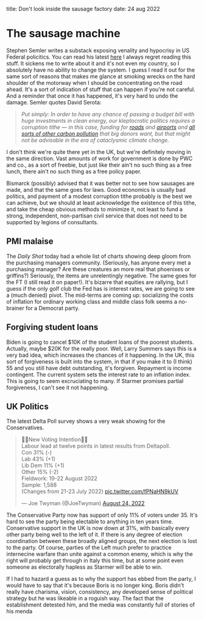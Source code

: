 title: Don't look inside the sausage factory
date: 24 aug 2022

# The sausage machine

Stephen Semler writes a substack exposing venality and hypocrisy in US Federal policitics. You can read his latest [here](https://stephensemler.substack.com/p/why-isnt-the-ira-bigger-and-better?r=nmbt&s=r&utm_campaign=post&utm_medium=email)
I always regret reading this stuff. It sickens me to write about it and it's not even my country, so I absolutely have no ability to change the system.
I guess I read it out for the same sort of reasons that makes me glance at smoking wrecks on the hard shoulder of the motorway when I should be concentrating on the road ahead. 
It's a sort of indication of stuff that can happen if you're not careful.
And a reminder that once it has happened, it's very hard to undo the damage. 
Semler quotes David Serota: 

> _Put simply: In order to have any chance of passing a budget bill with huge investments in clean energy, our kleptocratic politics requires a corruption tithe — in this case, funding for [roads](https://www.nytimes.com/2021/08/02/us/roads-infrastructure-bill.html) and [airports](https://www.ainonline.com/aviation-news/business-aviation/2021-08-03/infrastructure-package-calls-25b-more-aviation) and [all sorts of other carbon pollution](https://www.worldoil.com/news/2021/8/9/climate-groups-claim-infrastructure-bill-s-green-energy-spend-is-a-gift-to-oil-companies) that big donors want, but that might not be advisable in the era of cataclysmic climate change._

I don't think we're quite there yet in the UK, but we're definitely moving in the same direction.
Vast amounts of work for government is done by PWC and co., as a sort of freebie, but just like their ain't no such thing as a free lunch, there ain't no such thing as a free policy paper.

Bismarck (possibly) advised that it was better not to see how sausages are made, and that the same goes for laws. 
Good economics is usually bad politics, and payment of a modest corruption tithe probably is the best we can achieve, but we should at least acknowledge the existence of this tithe, and take the cheap obvious methods to minimize it, not least to fund a strong, independent, non-partisan civil service that does not need to be supported by legions of consultants.

## PMI malaise

The *Daily Shot* today had a whole list of charts showing deep gloom from the purchasing managers community. (Seriously, has anyone every met a purchasing manager? Are these creatures an more real that phoenixes or griffins?) Seriously, the items are unrelentingly negative.
The same goes for the FT (I still read it on paper!).
It's bizarre that equities are rallying, but I guess if the only golf club the Fed has  is interest rates, we are going to see a (much denied) pivot.
The mid-terms are coming up: socializing the costs of inflation for ordinary working class and middle class folk seems a no-brainer for a Democrat party. 

## Forgiving student loans
Biden is going to cancel $10K of the student loans of the poorest students. Actually, maybe $20K for the really poor. 
Well, Larry Summers says this is a very bad idea, which increases the chances of it happening.
In the UK, this sort of forgiveness is built into the system, in that if you make it to (I think) 55 and you still have debt outstanding, it's forgiven.
Repayment is income contingent.
The current system sets the interest rate to an inflation index. 
This is going to seem excruciating to many. 
If Starmer promises partial forgiveness, I can't see it not happening.

## UK Politics
The latest Delta Poll survey shows a very weak showing for the Conservatives.
<blockquote class="twitter-tweet"><p lang="en" dir="ltr">🚨🚨New Voting Intention🚨🚨<br>Labour lead at twelve points in latest results from Deltapoll.<br>Con 31% (-)<br>Lab 43% (+1)<br>Lib Dem 11% (+1)<br>Other 15% (-2)<br>Fieldwork: 19-22 August 2022<br>Sample: 1,588<br>(Changes from 21-23 July 2022) <a href="https://t.co/fPNaHN9kUV">pic.twitter.com/fPNaHN9kUV</a></p>&mdash; Joe Twyman (@JoeTwyman) <a href="https://twitter.com/JoeTwyman/status/1562454684316667904?ref_src=twsrc%5Etfw">August 24, 2022</a></blockquote> <script async src="https://platform.twitter.com/widgets.js" charset="utf-8"></script> 

The Conservative Party now has support of only 11% of voters under 35. 
It's hard to see the party being electable to anything in ten years time.
Conservative support in the UK is now down at 31%, with basically every other party being well to the left of it. If there is any degree of election coordination between these broadly aligned groups, the next election is lost to the party. Of course, parties of the Left much prefer to practice internecine warfare than unite against a common enemy, which is why the right will probably get through in Italy this time, but at some point even someone as electorally hapless as Starmer will be able to win.

If I had to hazard a guess as to why the support has ebbed from the party, I would have to say that it's because Boris is no longer king. Boris didn't really have charisma, vision, consistency, any developed sense of political strategy but he was likeable in a roguish way. The fact that the establishment detested him, and the media was constantly full of stories of his menda
